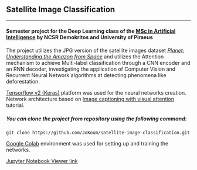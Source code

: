 ## Satellite Image Classification
---
#### Semester project for the Deep Learning class of the [MSc in Artificial Intelligence](http://msc-ai.iit.demokritos.gr/) by NCSR Demokritos and University of Piraeus

The project utilizes the JPG version of the satellite images dataset [*Planet: Understanding the Amazon from Space*](https://www.kaggle.com/c/planet-understanding-the-amazon-from-space) and utilizes the Attention mechanism to achieve Multi-label classification through a CNN encoder and an RNN decoder, investigating the application of Computer Vision and Recurrent Neural Network algorithms at detecting phenomena like deforestation.

[Tensorflow v2 (Keras)](https://www.tensorflow.org/) platform was used for the neural networks creation. Network architecture based on [Image captioning with visual attention](https://www.tensorflow.org/tutorials/text/image_captioning) tutorial.

##### You can clone the project from repository using the following command:

    git clone https://github.com/JoKoum/satellite-image-classification.git

[Google Colab](https://colab.research.google.com/notebooks/intro.ipynb) environment was used for setting up and training the networks. 

[Jupyter Notebook Viewer link](https://nbviewer.jupyter.org/github/JoKoum/satellite-image-classification/blob/main/satellite_image_classification.ipynb)
